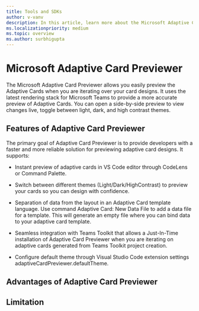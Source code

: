 ```yaml
---
title: Tools and SDKs
author: v-vanv
description: In this article, learn more about the Microsoft Adaptive Card previewer.
ms.localizationpriority: medium
ms.topic: overview
ms.author: surbhigupta
---
```


# Microsoft Adaptive Card Previewer

The Microsoft Adaptive Card Previewer allows you easily preview the Adaptive Cards when you are iterating over your card designs. It uses the latest rendering stack for Microsoft Teams to provide a more accurate preview of Adaptive Cards. You can open a side-by-side preview to view changes live, toggle between light, dark, and high contrast themes.

## Features of Adaptive Card Previewer

The primary goal of Adaptive Card Previewer is to provide developers with a faster and more reliable solution for previewing adaptive card designs. It supports:

* Instant preview of adaptive cards in VS Code editor through CodeLens or Command Palette.

* Switch between different themes (Light/Dark/HighContrast) to preview your cards so you can design with confidence.

* Separation of data from the layout in an Adaptive Card template language. Use command Adaptive Card: New Data File to add a data file for a template. This will generate an empty file where you can bind data to your adaptive card template.

* Seamless integration with Teams Toolkit that allows a Just-In-Time installation of Adaptive Card Previewer when you are iterating on adaptive cards generated from Teams Toolkit project creation.

* Configure default theme through Visual Studio Code extension settings adaptiveCardPreviewer.defaultTheme.

## Advantages of Adaptive Card Previewer

## Limitation
